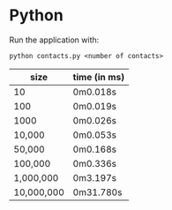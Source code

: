 # Python

Run the application with:

```
python contacts.py <number of contacts>
```

| size         | time (in ms) |
|--------------|--------------|
| 10           | 0m0.018s     |
| 100          | 0m0.019s     |
| 1000         | 0m0.026s     |
| 10,000       | 0m0.053s     |
| 50,000       | 0m0.168s     |
| 100,000      | 0m0.336s     |
| 1,000,000    | 0m3.197s     |
| 10,000,000   | 0m31.780s    |
